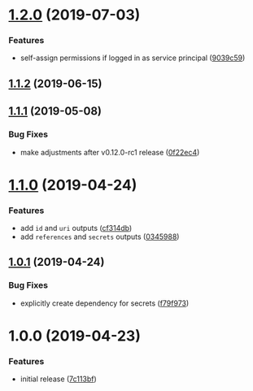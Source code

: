 # [1.2.0](https://github.com/innovationnorway/terraform-azurerm-key-vault/compare/v1.1.2...v1.2.0) (2019-07-03)


### Features

* self-assign permissions if logged in as service principal ([9039c59](https://github.com/innovationnorway/terraform-azurerm-key-vault/commit/9039c59))

## [1.1.2](https://github.com/innovationnorway/terraform-azurerm-key-vault/compare/v1.1.1...v1.1.2) (2019-06-15)

## [1.1.1](https://github.com/innovationnorway/terraform-azurerm-key-vault/compare/v1.1.0...v1.1.1) (2019-05-08)


### Bug Fixes

* make adjustments after v0.12.0-rc1 release ([0f22ec4](https://github.com/innovationnorway/terraform-azurerm-key-vault/commit/0f22ec4))

# [1.1.0](https://github.com/innovationnorway/terraform-azurerm-key-vault/compare/v1.0.1...v1.1.0) (2019-04-24)


### Features

* add `id` and `uri` outputs ([cf314db](https://github.com/innovationnorway/terraform-azurerm-key-vault/commit/cf314db))
* add `references` and `secrets` outputs ([0345988](https://github.com/innovationnorway/terraform-azurerm-key-vault/commit/0345988))

## [1.0.1](https://github.com/innovationnorway/terraform-azurerm-key-vault/compare/v1.0.0...v1.0.1) (2019-04-24)


### Bug Fixes

* explicitly create dependency for secrets ([f79f973](https://github.com/innovationnorway/terraform-azurerm-key-vault/commit/f79f973))

# 1.0.0 (2019-04-23)


### Features

* initial release ([7c113bf](https://github.com/innovationnorway/terraform-azurerm-key-vault/commit/7c113bf))
